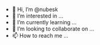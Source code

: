 - 👋 Hi, I’m @nubesk
- 👀 I’m interested in ...
- 🌱 I’m currently learning ...
- 💞️ I’m looking to collaborate on ...
- 📫 How to reach me ...

<!---
nubesk/nubesk is a ✨ special ✨ repository because its `README.md` (this file) appears on your GitHub profile.
You can click the Preview link to take a look at your changes.
--->
